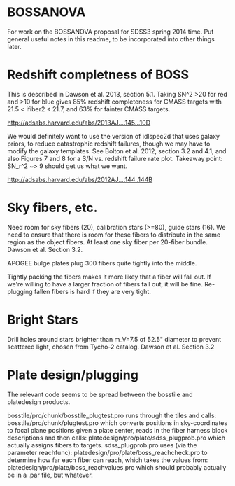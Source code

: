 BOSSANOVA
=========

For work on the BOSSANOVA proposal for SDSS3 spring 2014 time. Put general
useful notes in this readme, to be incorporated into other things later.

Redshift completness of BOSS
====
This is described in Dawson et al. 2013, section 5.1. Taking SN^2 >20 for
red and >10 for blue gives 85% redshift completeness for CMASS targets with
21.5 < ifiber2 < 21.7, and 63% for fainter CMASS targets.

http://adsabs.harvard.edu/abs/2013AJ....145...10D

We would definitely want to use the version of idlspec2d that uses galaxy
priors, to reduce catastrophic redshift failures, though we may have to
modify the galaxy templates. See Bolton et al. 2012, section 3.2 and 4.1,
and also Figures 7 and 8 for a S/N vs. redshift failure rate plot. Takeaway
point: SN_r^2 ~> 9 should get us what we want.

http://adsabs.harvard.edu/abs/2012AJ....144..144B

Sky fibers, etc.
====
Need room for sky fibers (20), calibration stars (>=80), guide stars (16). 
We need to ensure that there is room for these fibers to distribute in
the same region as the object fibers. At least one sky fiber per
20-fiber bundle. Dawson et al. Section 3.2.

APOGEE bulge plates plug 300 fibers quite tightly into the middle.

Tightly packing the fibers makes it more likey that a fiber will fall
out. If we're willing to have a larger fraction of fibers fall out,
it will be fine. Re-plugging fallen fibers is hard if they are very
tight.

Bright Stars
====
Drill holes around stars brighter than m_V=7.5 of 52.5" diameter to
prevent scattered light, chosen from Tycho-2 catalog.
Dawson et al. Section 3.2

Plate design/plugging
====
The relevant code seems to be spread between the bosstile and
platedesign products.

  bosstile/pro/chunk/bosstile_plugtest.pro
runs through the tiles and calls:
  bosstile/pro/chunk/plugtest.pro
which converts positions in sky-coordinates to focal plane positions given a
plate center, reads in the fiber harness block descriptions and then calls:
  platedesign/pro/plate/sdss_plugprob.pro
which actually assigns fibers to targets. 
sdss_plugprob.pro uses (via the parameter reachfunc):
  platedesign/pro/plate/boss_reachcheck.pro
to determine how far each fiber can reach, which takes the values from:
  platedesign/pro/plate/boss_reachvalues.pro
which should probably actually be in a .par file, but whatever.

